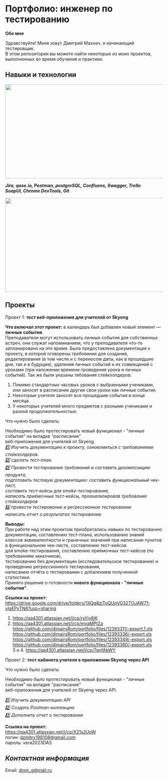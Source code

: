 
# **Портфолио: инженер по тестированию**

**Обо мне**

Здравствуйте! Меня зовут Дмитрий Махнач, я начинающий тестировщик.   
В этом репозитории вы можете найти некоторые из моих проектов, выполненных во время обучения и практики.

## **Навыки и технологии**
<div align="center">
  <img src="https://media.giphy.com/media/dWesBcTLavkZuG35MI/giphy.gif" width="600" height="300"/>
</div>      

  
***Jira, qase.io, Postman, postgreSQL, Confluens, Swagger, Trello  
SoapUI, Chrome DevTools, Git***  

  
<div align="center">
  <img src="https://media0.giphy.com/media/1Zm5HClwBECaDLA5ua/giphy.gif?cid=ecf05e47psiki06em9nwe6vrii62k2phc0v80e1yei6asq58&ep=v1_gifs_related&rid=giphy.gif&ct=g" width="600" height="300"/>
</div>

## **Проекты**
Проект 1: **тест веб-приложения для учителей от Skyeng** 

**Что включал этот проект:** в календарь был добавлен новый элемент — **личные события**.   
Преподаватели могут использовать личные события для собственных встреч, они служат напоминанием, что у преподавателя что-то запланировано на это время. Была предоставлена документация к проекту, в которой оговорены требования для создания, редактирования (в том числе и с переносом даты, как в прошедшие дни, так и в будущие), удаления личных 
событий и их совмещений с уроками (при наложении времени проведения урока и личных событий). Так же были указаны тебования стейкхолдеров:   
1. Помимо стандартных часовых уроков с выбранными учениками, они заносят в расписание другие свои уроки как личные события.  
2. Некоторые учителя  заносят все прошедшие события в конце месяца.  
3. У некоторых учителей много предметов с разными учениками и разной продолжительностью.
   
Что нужно было сделать: 

Необходимо было протестировать новый функционал - "личные события" на вкладке "расписание"   
веб-приложения для учителей от Skyeng.  
 *1️⃣ Изучить документацию к проекту, 
    ознакомиться с требованиями стейкхолдеров.*  
 *2️⃣ сделать тест-план.*  
*3️⃣ Провести тестирование требований и составить декомпозицию продукта,      
    подготовить тестовую документацию: составить функциональный чек-лист,    
    составить тест-кейсы для smoke-тестирования,  
    написать приёмочные тест-кейсы, проанализировав требования стейкхолдеров*    
 *4️⃣ провести тестирование и регрессионное тестирование  
    написать отчет о результатах тестирования.*     
    
**Выводы:**  
При работе над этим проектом приобретались навыки по тестированию документации, составлению тест-плана, использованию знаний  
классов эквивалентности и граничных значений при написании пунктов в функциональном чек-листе, составлению тест-кейсов   
для smoke-тестирования, составлению приёмочных тест-кейсов (по требованиям заказчиков),    
тестированию без документации (исследовательское тестирование) и проведению регрессионного тестирования,   
написанию отчёта о тестировании с добалением полученной статистики.    
Принято решение о готовности **нового функционала - "личные события"**.  

**Ссылки на проект:**   
 https://drive.google.com/drive/folders/1XQg8zjToQUqVG32TOJAW71-vlgEPvTN6?usp=sharing
1. https://qa4301.atlassian.net/l/cp/rsYjv8jK 
2. https://qa4301.atlassian.net/l/cp/mvaMPtZa    
   https://github.com/dimairsRom/portfolio/files/12393311/-export.1.xls  
   https://github.com/dimairsRom/portfolio/files/12393336/-export.xls  
   https://github.com/dimairsRom/portfolio/files/12393349/-export.xls  
   https://github.com/dimairsRom/portfolio/files/12393360/-export.xls  
3 и 4. https://qa4301.atlassian.net/l/cp/7qnfAbWY

Проект 2: **тест кабинета учителя в приложении Skyeng через API** 

Что нужно было сделать:  

Необходимо было протестировать новый функционал - "личные события" на вкладке "расписание"   
веб-приложения для учителей от Skyeng через API.  

 *1️⃣ Изучить  документацию API*  
 *2️⃣ Создать Postman-коллекцию*  
*3️⃣ Дополнить отчет о тестировании*  
  
**Ссылка на проект:**  
https://qa4301.atlassian.net/l/cp/X21s2UpW  
логин: 
dzmitry198108@gmail.com  
пароль: 
vera2023DAS  

## *Контактная информация*  
Email: dimir_g@mail.ru




